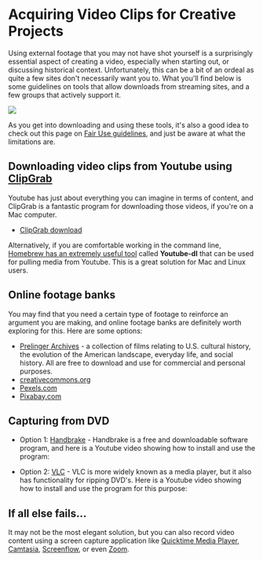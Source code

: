 # Acquiring Video Clips for Creative Projects

Using external footage that you may not have shot yourself is a surprisingly essential aspect of creating a video, especially when starting out, or discussing historical context. Unfortunately, this can be a bit of an ordeal as quite a few sites don't necessarily want you to. What you'll find below is some guidelines on tools that allow downloads from streaming sites, and a few groups that actively support it.

![](https://image.shutterstock.com/image-vector/fair-use-word-cloud-concept-260nw-1409782694.jpg)

As you get into downloading and using these tools, it's also a good idea to check out this page on [Fair Use guidelines](http://resources.learninglab.xyz/simple/people/mike-o/FairUse), and just be aware at what the limitations are. 

## Downloading video clips from Youtube using [ClipGrab](https://clipgrab.de/update/en)

Youtube has just about everything you can imagine in terms of content, and ClipGrab is a fantastic program for downloading those videos, if you're on a Mac computer.

- [ClipGrab download](https://clipgrab.de/update/en#download-options)

Alternatively, if you are comfortable working in the command line, [Homebrew has an extremely useful tool](https://formulae.brew.sh/formula/youtube-dl) called **Youtube-dl** that can be used for pulling media from Youtube. This is a great solution for Mac and Linux users.

## Online footage banks

You may find that you need a certain type of footage to reinforce an argument you are making, and online footage banks are definitely worth exploring for this. Here are some options:

* [Prelinger Archives](https://archive.org/details/prelinger) - a collection of films relating to U.S. cultural history, the evolution of the American landscape, everyday life, and social history. All are free to download and use for commercial and personal purposes.
* [creativecommons.org](https://creativecommons.org/)
* [Pexels.com](https://www.pexels.com/videos/)
* [Pixabay.com](https://pixabay.com/videos/)

## Capturing from DVD

* Option 1: [Handbrake](https://handbrake.fr/downloads.php) - Handbrake is a free and downloadable software program, and here is a Youtube video showing how to install and use the program:

* Option 2: [VLC](https://www.videolan.org/vlc/) - VLC is more widely known as a media player, but it also has functionality for ripping DVD's. Here is a Youtube video showing how to install and use the program for this purpose:

## If all else fails...

It may not be the most elegant solution, but you can also record video content using a screen capture application like [Quicktime Media Player](https://libguides.rowan.edu/c.php?g=248114&p=4711659), [Camtasia](https://www.techsmith.com/video-editor.html), [Screenflow](https://www.telestream.net/screenflow/overview.htm), or even [Zoom](https://blog.smu.edu/itconnect/2017/08/23/using-zoom-create-quick-easy-screen-recordings-free/).
